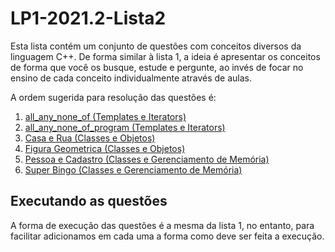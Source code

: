 # LP1-2021.2-Lista2

Esta lista contém um conjunto de questões com conceitos diversos da linguagem C++. De forma similar à lista 1, a ideia é apresentar os
conceitos de forma que você os busque, estude e pergunte, ao invés de focar no ensino de cada conceito individualmente através
de aulas.

A ordem sugerida para resolução das questões é:

1. [all_any_none_of (Templates e Iterators)](./all_any_none_of)
2. [all_any_none_of_program (Templates e Iterators)](./all_any_none_of_program)
3. [Casa e Rua (Classes e Objetos)](./casa_e_rua)
4. [Figura Geometrica (Classes e Objetos)](./figura_geometrica)
5. [Pessoa e Cadastro (Classes e Gerenciamento de Memória)](./pessoa_e_cadastro)
6. [Super Bingo (Classes e Gerenciamento de Memória)](./super_bingo)

## Executando as questões

A forma de execução das questões é a mesma da lista 1, no entanto, para facilitar adicionamos em cada uma a forma como deve ser feita
a execução.